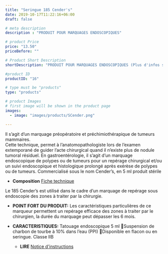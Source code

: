 ```yaml
---
title: "Seringue 185 Cender's"
date: 2019-10-17T11:22:16+06:00
draft: false

# meta description
description : "PRODUIT POUR MARQUAGES ENDOSCOPIQUES"

# product Price
price: "13.50"
priceBefore: ""

# Product Short Description
shortDescription: "PRODUIT POUR MARQUAGES ENDOSCOPIQUES (Plus d'infos sur les implants dermiques et marquage endoscopique ici [A propos](http://localhost:1313/apropos/))"

#product ID
productID: "16"

# type must be "products"
type: "products"

# product Images
# first image will be shown in the product page
images:
  - image: "images/products/SCender.png"

---
```


Il s’agit d’un marquage préopératoire et préchimiothérapique de tumeurs mammaires.  
	Cette technique,  permet à l’anatomopathologiste lors de l’examen extemporané de guider l’acte chirurgical quand il n’existe plus de nodule tumoral résiduel. 
	En gastroentérologie, il s’agit d’un marquage endoscopique de polypes ou de tumeurs pour un repérage chirurgical et/ou un suivi endoscopique et histologique prolongé après exérèse de polypes ou de tumeurs.
	Commercialisé sous le nom Cender’s, en 5 ml produit stérile 

- **Composition**
[Fiche technique](/link/Cender'sFicheTechnique.pdf)

Le 185 Cender’s est utilisé dans le cadre d’un marquage de repérage sous endoscopie des zones à traiter par la chirurgie.
- **POINT FORT DU PRODUIT:**
	Les caractéristiques particulières de ce marqueur permettent un repérage efficace des zones à traiter par le chirurgien, la durée du marquage peut dépasser les 6 mois.
- **CARACTERISTIQUES:**
	Tatouage endoscopique 5 ml Suspension de charbon de tourbe à 10% dans l’eau (PPI) Disponible en flacon ou en seringue. Classe IIB

  - **LIRE** [Notice d'instructions](/link/IFU-nov2020.pdf)